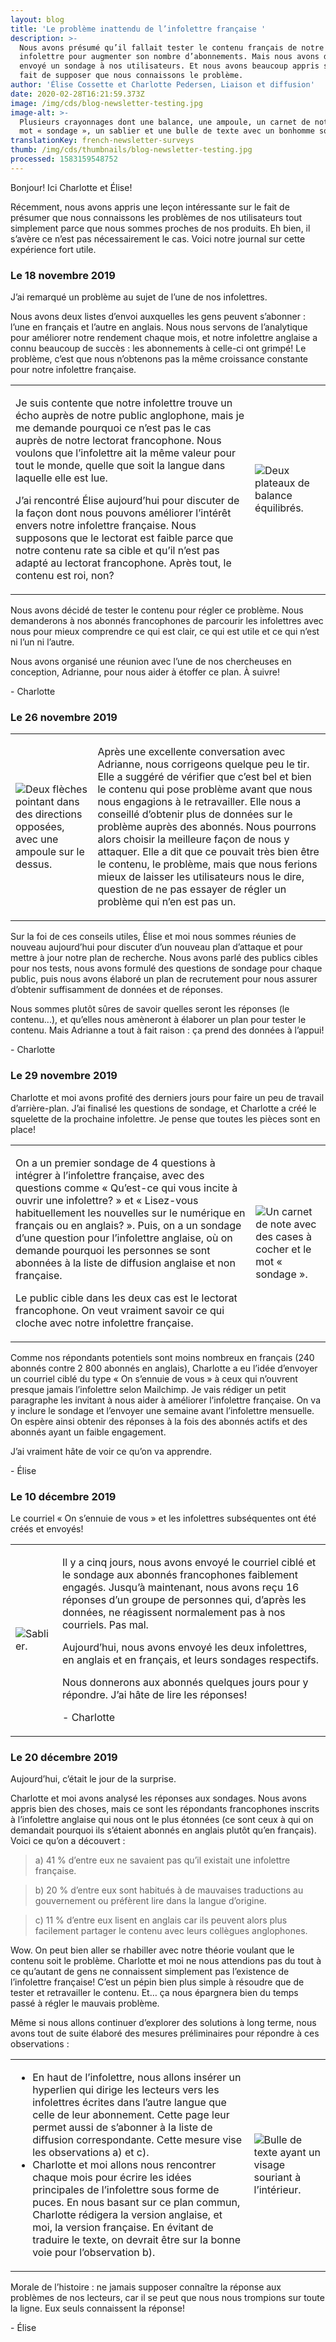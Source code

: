 ```yaml
---
layout: blog
title: 'Le problème inattendu de l’infolettre française '
description: >-
  Nous avons présumé qu’il fallait tester le contenu français de notre
  infolettre pour augmenter son nombre d’abonnements. Mais nous avons d’abord
  envoyé un sondage à nos utilisateurs. Et nous avons beaucoup appris sur le
  fait de supposer que nous connaissons le problème.
author: 'Élise Cossette et Charlotte Pedersen, Liaison et diffusion'
date: 2020-02-28T16:21:59.373Z
image: /img/cds/blog-newsletter-testing.jpg
image-alt: >-
  Plusieurs crayonnages dont une balance, une ampoule, un carnet de note avec le
  mot « sondage », un sablier et une bulle de texte avec un bonhomme sourire.
translationKey: french-newsletter-surveys
thumb: /img/cds/thumbnails/blog-newsletter-testing.jpg
processed: 1583159548752
---
```

<div class="blog-diary">
 
<p>Bonjour! Ici Charlotte et Élise! </p>
<p>Récemment, nous avons appris une leçon intéressante sur le fait de présumer que nous connaissons les problèmes de nos utilisateurs tout simplement parce que nous sommes proches de nos produits. Eh bien, il s’avère ce n’est pas nécessairement le cas. Voici notre journal sur cette expérience fort utile.</p>
 
<div class="diary-entry">
   <h3>Le 18 novembre 2019</h3>
   <p>J’ai remarqué un problème au sujet de l’une de nos infolettres.</p>
   <p>Nous avons deux listes d’envoi auxquelles les gens peuvent s’abonner : l’une en français et l’autre en anglais. Nous nous servons de l’analytique pour améliorer notre rendement chaque mois, et notre infolettre anglaise a connu beaucoup de succès : les abonnements à celle-ci ont grimpé! <span class="bold">Le problème, c’est que nous n’obtenons pas la même croissance constante pour notre infolettre française.</span></p>
   <table>
       <tbody>
           <tr>
               <td class="diary-text">
               <p>Je suis contente que notre infolettre trouve un écho auprès de notre public anglophone, mais je me demande pourquoi ce n’est pas le cas auprès de notre lectorat francophone. Nous voulons que l’infolettre ait la même valeur pour tout le monde, quelle que soit la langue dans laquelle elle est lue.</p>
               <p>J’ai rencontré Élise aujourd’hui pour discuter de la façon dont nous pouvons améliorer l’intérêt envers notre infolettre française. <span class="bold">Nous supposons que le lectorat est faible parce que notre contenu rate sa cible et qu’il n’est pas adapté au lectorat francophone.</span> Après tout, le contenu est roi, non?</p>
               </td>
               <td class="diary-img">
                   <img src="/img/cds/balance.jpg" alt="Deux plateaux de balance équilibrés.">
               </td>
           </tr>
       </tbody>
   </table>
   <p>Nous avons décidé de tester le contenu pour régler ce problème. Nous demanderons à nos abonnés francophones de parcourir les infolettres avec nous pour mieux comprendre ce qui est clair, ce qui est utile et ce qui n’est ni l’un ni l’autre.</p>
   <p>Nous avons organisé une réunion avec l’une de nos chercheuses en conception, Adrianne, pour nous aider à étoffer ce plan. À suivre!</p>
   <p>- Charlotte</p>
</div>
 
<div class="diary-entry">
   <h3>Le 26 novembre 2019</h3>
   <table>
       <tbody>
           <tr>
               <td class="diary-img">
                   <img src="/img/cds/direction.jpg" alt="Deux flèches pointant dans des directions opposées, avec une ampoule sur le dessus.">
               </td>
               <td>
                   <p>Après une excellente conversation avec Adrianne, nous corrigeons quelque peu le tir. Elle a suggéré de vérifier que c’est bel et bien le contenu qui pose problème avant que nous nous engagions à le retravailler. Elle nous a conseillé d’obtenir plus de données sur le problème auprès des abonnés. Nous pourrons alors choisir la meilleure façon de nous y attaquer. Elle a dit que ce pouvait très bien être le contenu, le problème, mais que nous ferions mieux de laisser les utilisateurs nous le dire, question de ne pas essayer de régler un problème qui n’en est pas un.</p>
               </td>
           </tr>
       </tbody>
   </table>
   <p>Sur la foi de ces conseils utiles, Élise et moi nous sommes réunies de nouveau aujourd’hui pour discuter d’un nouveau plan d’attaque et pour mettre à jour notre plan de recherche. Nous avons parlé des publics cibles pour nos tests, nous avons formulé des questions de sondage pour chaque public, puis nous avons élaboré un plan de recrutement pour nous assurer d’obtenir suffisamment de données et de réponses.</p>
   <p>Nous sommes plutôt sûres de savoir quelles seront les réponses (le contenu...), et qu’elles nous amèneront à élaborer un plan pour tester le contenu. Mais Adrianne a tout à fait raison : ça prend des données à l’appui!</p>
   <p>- Charlotte</p>
</div>
 
<div class="diary-entry">
   <h3>Le 29 novembre 2019</h3>
   <p>Charlotte et moi avons profité des derniers jours pour faire un peu de travail d’arrière-plan. J’ai finalisé les questions de sondage, et Charlotte a créé le squelette de la prochaine infolettre. Je pense que toutes les pièces sont en place!</p>
   <table>
       <tbody>
           <tr>
               <td class="diary-text">
                   <p>On a un premier sondage de 4 questions à intégrer à l’infolettre française, avec des questions comme «&nbsp;Qu’est-ce qui vous incite à ouvrir une infolettre?&nbsp;» et «&nbsp;Lisez-vous habituellement les nouvelles sur le numérique en français ou en anglais?&nbsp;». Puis, on a un sondage d’une question pour l’infolettre anglaise, où on demande pourquoi les personnes se sont abonnées à la liste de diffusion anglaise et non française.</p>
                   <p>Le public cible dans les deux cas est le lectorat francophone. On veut vraiment savoir ce qui cloche avec notre infolettre française.</p>
               </td>
               <td class="diary-img">
                   <img src="/img/cds/sondage.jpg" alt="Un carnet de note avec des cases à cocher et le mot « sondage ».">
               </td>
           </tr>
       </tbody>
   </table>
   <p>Comme nos répondants potentiels sont moins nombreux en français (240 abonnés contre 2 800 abonnés en anglais), Charlotte a eu l’idée d’envoyer un courriel ciblé du type «&nbsp;On s’ennuie de vous&nbsp;» à ceux qui n’ouvrent presque jamais l’infolettre selon Mailchimp. Je vais rédiger un petit paragraphe les invitant à nous aider à améliorer l’infolettre française. On va y inclure le sondage et l’envoyer une semaine avant l’infolettre mensuelle. On espère ainsi obtenir des réponses à la fois des abonnés actifs et des abonnés ayant un faible engagement.</p>
   <p>J’ai vraiment hâte de voir ce qu’on va apprendre.</p>
   <p>- Élise</p>
</div>
 
<div class="diary-entry">
   <h3>Le 10 décembre 2019 </h3>
   <p>Le courriel «&nbsp;On s’ennuie de vous&nbsp;» et les infolettres subséquentes ont été créés et envoyés!</p>
   <table>
       <tbody>
           <tr>
               <td class="diary-img">
                   <img src="/img/cds/attente.jpg" alt="Sablier.">
               </td>
               <td class="diary-text">
                   <p>Il y a cinq jours, nous avons envoyé le courriel ciblé et le sondage aux abonnés francophones faiblement engagés. Jusqu’à maintenant, nous avons reçu 16 réponses d’un groupe de personnes qui, d’après les données, ne réagissent normalement pas à nos courriels. Pas mal.</p>
                   <p>Aujourd’hui, nous avons envoyé les deux infolettres, en anglais et en français, et leurs sondages respectifs.</p>
                   <p>Nous donnerons aux abonnés quelques jours pour y répondre. J’ai hâte de lire les réponses!</p>
                   <p>- Charlotte</p>
               </td>
           </tr>
       </tbody>
   </table>
</div>
 
<div class="diary-entry">
   <h3>Le 20 décembre 2019</h3>
   <p>Aujourd’hui, c’était le jour de la surprise.</p>
   <p>Charlotte et moi avons analysé les réponses aux sondages. Nous avons appris bien des choses, mais ce sont les répondants francophones inscrits à l’infolettre anglaise qui nous ont le plus étonnées (ce sont ceux à qui on demandait pourquoi ils s’étaient abonnés en anglais plutôt qu’en français). Voici ce qu’on a découvert :</p>
   <blockquote>a) 41 % d’entre eux ne savaient pas qu’il existait une infolettre française.</blockquote>
   <blockquote>b) 20 % d’entre eux sont habitués à de mauvaises traductions au gouvernement ou préfèrent lire dans la langue d’origine.</blockquote>
   <blockquote>c) 11 % d’entre eux lisent en anglais car ils peuvent alors plus facilement partager le contenu avec leurs collègues anglophones.</blockquote>
   <p>Wow. On peut bien aller se rhabiller avec notre théorie voulant que le contenu soit le problème. Charlotte et moi ne nous attendions <span class="bold">pas du tout</span> à ce qu’autant de gens ne connaissent simplement pas l’existence de l’infolettre française! C’est un pépin bien plus simple à résoudre que de tester et retravailler le contenu. Et… ça nous épargnera bien du temps passé à régler le mauvais problème.</p>
   <p>Même si nous allons continuer d’explorer des solutions à long terme, nous avons tout de suite élaboré des mesures préliminaires pour répondre à ces observations :</p>
   <table>
       <tbody>
           <tr>
               <td class="diary-text">
                   <ul>
                       <li>En haut de l’infolettre, nous allons insérer un hyperlien qui dirige les lecteurs vers les infolettres écrites dans l’autre langue que celle de leur abonnement. Cette page leur permet aussi de s’abonner à la liste de diffusion correspondante. Cette mesure vise les observations a) et c).</li>
                       <li>Charlotte et moi allons nous rencontrer chaque mois pour écrire les idées principales de l’infolettre sous forme de puces. En nous basant sur ce plan commun, Charlotte rédigera la version anglaise, et moi, la version française. En évitant de traduire le texte, on devrait être sur la bonne voie pour l’observation b).</li>
                   </ul>
               </td>
               <td class="diary-img">
                   <img src="/img/cds/morale.jpg" alt="Bulle de texte ayant un visage souriant à l’intérieur.">
               </td>
           </tr>
       </tbody>
   </table>
   <p>Morale de l’histoire : ne jamais supposer connaître la réponse aux problèmes de nos lecteurs, car il se peut que nous nous trompions sur toute la ligne. Eux seuls connaissent la réponse!</p>
   <p>- Élise</p>
</div>
</div>
